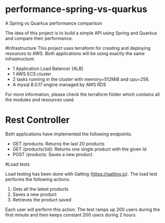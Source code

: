 # performance-spring-vs-quarkus
A Spring vs Quarkus performance comparison

The idea of this project is to build a simple API using Spring and Quarkus and compare their performance.

#Infrastructure
This project uses terraform for creating and deploying resources to AWS. 
Both applications will be using exactly the same infrastructure:
- 1 Application Load Balancer (ALB)
- 1 AWS ECS cluster
- 2 tasks running in the cluster with memory=512MiB and cpu=256. 
- A mysql 8.0.17 engine managed by AWS RDS

For more information, please check the terraform folder which contains all the modules and resources used. 

# Rest Controller

Both applications have implemented the following endpoints:
- GET /products: Returns the last 20 products
- GET /products/{id}: Returns one single product with the given Id
- POST /products: Saves a new product.

#Load tests
 
Load testing has been done with Gatling (https://gatling.io). 
The load test performs the following actions:
1) Gets all the latest products
2) Saves a new product
3) Retrieves the product saved

Each user will perform this action. 
The test ramps up 200 users during the first minute and then keeps constant 200 users during 2 hours.
